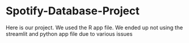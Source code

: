 # Spotify-Database-Project

Here is our project. We used the R app file. We ended up not using the streamlit and python app file due to various issues
